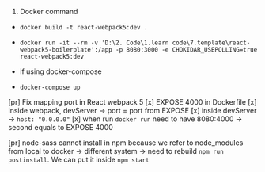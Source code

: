  
1. Docker command
 - `docker build -t react-webpack5:dev .`
 
 - `docker run -it --rm -v 'D:\2. Code\1.learn code\7.template\react-webpack5-boilerplate':/app -p 8080:3000 -e CHOKIDAR_USEPOLLING=true react-webpack5:dev`

 - if using docker-compose
  - `docker-compose up`

[pr] Fix mapping port in React webpack 5
  [x] EXPOSE 4000 in Dockerfile
  [x] inside webpack, devServer -> port = port from EXPOSE
  [x] inside devServer -> `host: "0.0.0.0"`
  [x] when run `docker run` need to have 8080:4000 -> second equals to EXPOSE 4000

[pr] node-sass cannot install in npm 
  because we refer to node_modules from local to docker -> different system -> need to rebuild
  `npm run postinstall`. We can put it inside `npm start`

